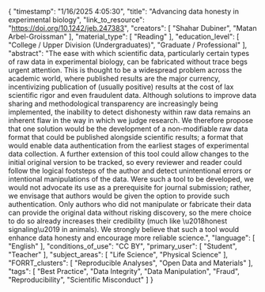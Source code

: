 {
    "timestamp": "1/16/2025 4:05:30",
    "title": "Advancing data honesty in experimental biology",
    "link_to_resource": "https://doi.org/10.1242/jeb.247383",
    "creators": [
        "Shahar Dubiner",
        "Matan Arbel-Groissman"
    ],
    "material_type": [
        "Reading"
    ],
    "education_level": [
        "College / Upper Division (Undergraduates)",
        "Graduate / Professional"
    ],
    "abstract": "The ease with which scientific data, particularly certain types of raw data in experimental biology, can be fabricated without trace begs urgent attention. This is thought to be a widespread problem across the academic world, where published results are the major currency, incentivizing publication of (usually positive) results at the cost of lax scientific rigor and even fraudulent data. Although solutions to improve data sharing and methodological transparency are increasingly being implemented, the inability to detect dishonesty within raw data remains an inherent flaw in the way in which we judge research. We therefore propose that one solution would be the development of a non-modifiable raw data format that could be published alongside scientific results; a format that would enable data authentication from the earliest stages of experimental data collection. A further extension of this tool could allow changes to the initial original version to be tracked, so every reviewer and reader could follow the logical footsteps of the author and detect unintentional errors or intentional manipulations of the data. Were such a tool to be developed, we would not advocate its use as a prerequisite for journal submission; rather, we envisage that authors would be given the option to provide such authentication. Only authors who did not manipulate or fabricate their data can provide the original data without risking discovery, so the mere choice to do so already increases their credibility (much like \u2018honest signaling\u2019 in animals). We strongly believe that such a tool would enhance data honesty and encourage more reliable science.",
    "language": [
        "English"
    ],
    "conditions_of_use": "CC BY",
    "primary_user": [
        "Student",
        "Teacher"
    ],
    "subject_areas": [
        "Life Science",
        "Physical Science"
    ],
    "FORRT_clusters": [
        "Reproducible Analyses",
        "Open Data and Materials"
    ],
    "tags": [
        "Best Practice",
        "Data Integrity",
        "Data Manipulation",
        "Fraud",
        "Reproducibility",
        "Scientific Misconduct"
    ]
}